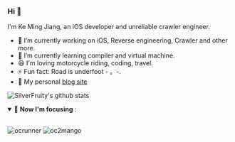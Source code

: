 ### Hi 👏
I'm Ke Ming Jiang, an iOS developer and unreliable crawler engineer.
* 🔭 I’m currently working on iOS, Reverse engineering, Crawler and other more.
* 🌱 I’m currently learning compiler and virtual machine.
* 😄 I'm loving motorcycle riding, coding, travel.
* ⚡ Fun fact: Road is underfoot - 。-.
* 👋 My personal [blog site](https://www.sayhelloworld.blog)
<!--
**SilverFruity/SilverFruity** is a ✨ _special_ ✨ repository because its `README.md` (this file) appears on your GitHub profile.

Here are some ideas to get you started:
- 🔭 I’m currently working on ...
- 🌱 I’m currently learning ...
- 👯 I’m looking to collaborate on ...
- 🤔 I’m looking for help with ...
- 💬 Ask me about ...
- 📫 How to reach me: ...
- 😄 Pronouns: ...
- ⚡ Fun fact: ...
-->


![SilverFruity's github stats](https://github-readme-stats.vercel.app/api?username=SilverFruity)

<details open>
<summary> 🎯 <b> Now I'm focusing </b>: </summary>
<br>
 
![ocrunner][ocrunner_repo]  ![oc2mango][oc2mango_repo] 

</details>

[ocrunner_repo]: https://github-readme-stats.vercel.app/api/pin/?username=SilverFruity&repo=OCRunner&theme=default
[oc2mango_repo]: https://github-readme-stats.vercel.app/api/pin/?username=SilverFruity&repo=oc2mango&theme=default
